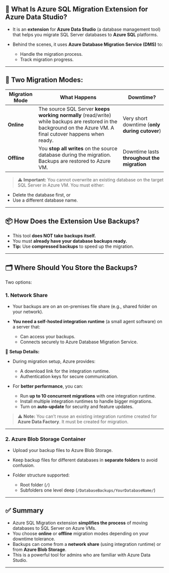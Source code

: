 ## 🎯 **What Is Azure SQL Migration Extension for Azure Data Studio?**

- It is an **extension** for **Azure Data Studio** (a database management tool) that helps you migrate SQL Server databases to **Azure SQL** platforms.
- Behind the scenes, it uses **Azure Database Migration Service (DMS)** to:

  - Handle the migration process.
  - Track migration progress.

---

## 🔄 **Two Migration Modes:**

| Migration Mode | What Happens                                                                                                                                                    | Downtime?                                     |
| -------------- | --------------------------------------------------------------------------------------------------------------------------------------------------------------- | --------------------------------------------- |
| **Online**     | The source SQL Server **keeps working normally** (read/write) while backups are restored in the background on the Azure VM. A final cutover happens when ready. | Very short downtime (**only during cutover**) |
| **Offline**    | You **stop all writes** on the source database during the migration. Backups are restored to Azure VM.                                                          | Downtime lasts **throughout the migration**   |

> ⚠️ **Important:**
> You cannot overwrite an existing database on the target SQL Server in Azure VM. You must either:

- Delete the database first, or
- Use a different database name.

---

## 📦 **How Does the Extension Use Backups?**

- This tool **does NOT take backups itself.**
- You must **already have your database backups ready.**
- **Tip:** Use **compressed backups** to speed up the migration.

---

## 🗂️ **Where Should You Store the Backups?**

Two options:

### 1. **Network Share**

- Your backups are on an on-premises file share (e.g., shared folder on your network).
- **You need a self-hosted integration runtime** (a small agent software) on a server that:

  - Can access your backups.
  - Connects securely to Azure Database Migration Service.

🔑 **Setup Details:**

- During migration setup, Azure provides:

  - A download link for the integration runtime.
  - Authentication keys for secure communication.

- For **better performance**, you can:

  - Run **up to 10 concurrent migrations** with one integration runtime.
  - Install multiple integration runtimes to handle bigger migrations.
  - Turn on **auto-update** for security and feature updates.

> ⚠️ **Note:**
> You can’t reuse an existing integration runtime created for **Azure Data Factory**. It must be created for migration.

---

### 2. **Azure Blob Storage Container**

- Upload your backup files to Azure Blob Storage.
- Keep backup files for different databases in **separate folders** to avoid confusion.
- Folder structure supported:

  - Root folder (`/`)
  - Subfolders one level deep (`/DatabaseBackups/YourDatabaseName/`)

---

## ✅ **Summary**

- Azure SQL Migration extension **simplifies the process** of moving databases to SQL Server on Azure VMs.
- You choose **online** or **offline** migration modes depending on your downtime tolerance.
- Backups can come from a **network share** (using integration runtime) or from **Azure Blob Storage**.
- This is a powerful tool for admins who are familiar with Azure Data Studio.

---
